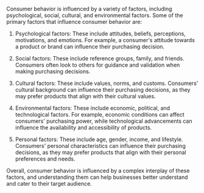 Consumer behavior is influenced by a variety of factors, including psychological, social, cultural, and environmental factors. Some of the primary factors that influence consumer behavior are:

1. Psychological factors: These include attitudes, beliefs, perceptions, motivations, and emotions. For example, a consumer's attitude towards a product or brand can influence their purchasing decision.

2. Social factors: These include reference groups, family, and friends. Consumers often look to others for guidance and validation when making purchasing decisions.

3. Cultural factors: These include values, norms, and customs. Consumers' cultural background can influence their purchasing decisions, as they may prefer products that align with their cultural values.

4. Environmental factors: These include economic, political, and technological factors. For example, economic conditions can affect consumers' purchasing power, while technological advancements can influence the availability and accessibility of products.

5. Personal factors: These include age, gender, income, and lifestyle. Consumers' personal characteristics can influence their purchasing decisions, as they may prefer products that align with their personal preferences and needs.

Overall, consumer behavior is influenced by a complex interplay of these factors, and understanding them can help businesses better understand and cater to their target audience.